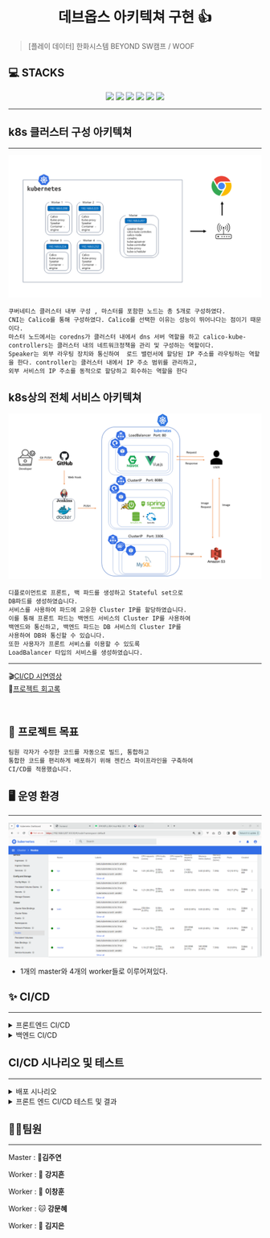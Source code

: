 <h1 align="center">데브옵스 아키텍쳐 구현 👍</h1>


<div align="center">
  
</div>



> [플레이 데이터] 한화시스템 BEYOND SW캠프 / WOOF

## 💻 STACKS
<div align=center>
<img src="https://img.shields.io/badge/GitHub-181717?style=flat&logo=GitHub&logoColor=white&color=black">
<img src="https://img.shields.io/badge/Git-F05032?style=flat&logo=Git&logoColor=white&color=ffa500">
<img src="https://img.shields.io/badge/jenkins-D24939?style=flat&logo=Jenkins&logoColor=white">
<img src="https://img.shields.io/badge/Docker-2496ED?style=flat&logo=Docker&logoColor=white&color=blue"/>
<img src="https://img.shields.io/badge/Kubernetes-326CE5?style=flat&logo=Kubernetes&logoColor=blue&color=skyblue"/>
<img src="https://img.shields.io/badge/Slack-4A154B?style=flat&logo=slack&logoColor=white">
</div>

***


## k8s 클러스터 구성 아키텍쳐 
***
<img src="./img/클러스터 구성 아키텍처.png">

```
쿠버네티스 클러스터 내부 구성 , 마스터를 포함한 노드는 총 5개로 구성하였다.
CNI는 Calico를 통해 구성하였다. Calico를 선택한 이유는 성능이 뛰어나다는 점이기 때문이다.
마스터 노드에서는 coredns가 클러스터 내에서 dns 서버 역할을 하고 calico-kube-controllers는 클러스터 내의 네트워크정책을 관리 및 구성하는 역할이다. 
Speaker는 외부 라우팅 장치와 통신하여  로드 밸런서에 할당된 IP 주소를 라우팅하는 역할을 한다. controller는 클러스터 내에서 IP 주소 범위를 관리하고, 
외부 서비스의 IP 주소를 동적으로 할당하고 회수하는 역할을 한다

```



## k8s상의 전체 서비스 아키텍쳐



<img src="img\시스템 아키텍처 데브옵스2.png"/>

```
디플로이먼트로 프론트, 백 파드를 생성하고 Stateful set으로
DB파드를 생성하였습니다.
서비스를 사용하여 파드에 고유한 Cluster IP를 할당하였습니다.
이를 통해 프론트 파드는 백엔드 서비스의 Cluster IP를 사용하여
백엔드와 통신하고, 백엔드 파드는 DB 서비스의 Cluster IP를
사용하여 DB와 통신할 수 있습니다.
또한 사용자가 프론트 서비스를 이용할 수 있도록
LoadBalancer 타입의 서비스를 생성하였습니다.
```
***


🎬[CI/CD 시연영상](https://www.youtube.com/watch?v=dhMrKTwNI8U&lc=UgzCJR3WxkvsckRyyO94AaABAg&ab_channel=%EB%94%B0%EB%9D%BC%ED%95%98%EB%A9%B4%EC%84%9C%EB%B0%B0%EC%9A%B0%EB%8A%94IT)   
📃[프로젝트 회고록](블로그주소)

<br>


## 📌 프로젝트 목표

```
팀원 각자가 수정한 코드를 자동으로 빌드, 통합하고
통합한 코드를 편리하게 배포하기 위해 젠킨스 파이프라인을 구축하여
CI/CD를 적용했습니다.
```

## 🖥️ 운영 환경
***

<img src="./img/쿠버네티스.png"/>

- 1개의 master와 4개의 worker들로 이루어져있다.

## ✨ CI/CD 
***

<details>
<summary>프론트엔드 CI/CD</summary>
<div>


1) 필요성

- 다양한 환경에서의 호환성 보장
 
  다양한 브라우저 및 디바이스에서 프론트엔드 애플리케이션이 제대로 동작하는지 확인하기 위해 CI/CD를 사용하여 자동화된 테스트를 실행할 수 있습니다.

- 버그 및 오류 조기 발견

  CI/CD를 통해 코드 변경 사항이 즉시 통합되고 테스트되므로 버그 및 오류를 조기에 발견하고 수정할 수 있습니다. 

- 자동화된 배포

  CI/CD를 통해 프론트엔드 애플리케이션의 배포 프로세스를 자동화하여 운영 환경으로의 안정적이고 신속한 배포를 가능하게 합니다. 

- 팀 협업 및 통합

  여러 개발자가 동시에 작업하는 경우, CI/CD를 사용하여 변경 사항을 통합하고 충돌을 방지할 수 있습니다. 

2) 효과

- 품질 향상

  자동화된 테스트를 통해 프론트엔드 애플리케이션의 품질을 지속적으로 향상시킬 수 있습니다. 

- 신속한 배포

  CI/CD를 사용하여 자동화된 빌드 및 배포 프로세스를 구축하면 운영 환경으로의 빠르고 신속한 배포가 가능합니다. 

- 안정성 향상

  CI/CD를 통해 자동화된 테스트와 배포 과정을 통해 운영 환경에서의 안정성을 향상시킬 수 있습니다. 
  변경 사항을 테스트하고 배포하는 동안 발생할 수 있는 잠재적인 문제를 사전에 감지하여 예방할 수 있습니다.

- 효율적인 협업 

  CI/CD를 사용하여 변경 사항을 자동으로 통합하고 테스트하는 프로세스를 통해 팀 간 협업이 원활해집니다.
<br/>



</div>
</details>

<details>
<summary>백엔드 CI/CD</summary>
<div>

1) 필요성

 - 빠른 피드백 루프
   CI/CD를 사용하면 코드 변경 사항이 자동으로 테스트되어 빠른 피드백을 받을 수 있습니다. 이는 버그를 빠르게 발견하고 수정하여 품질을 향상시키는 데 도움이 됩니다.

 - 품질 향상
   자동화된 테스트를 통해 백엔드 시스템의 품질을 지속적으로 향상시킬 수 있고, 테스트 커버리지를 높이고 테스트 실패를 최소화하여 더욱 견고한 시스템을 제공할 수 있습니다.

 - 안정성 향상
 CI/CD를 사용하여 자동화된 테스트와 배포 과정을 통해 운영 환경에서의 안정성을 향상시킬 수 있습니다. 이는 잠재적인 문제를 사전에 감지하여 예방할 수 있으며, 서비스의 가용성과 신뢰성을 높이는 데 도움이 됩니다.

2) 효과

 - 품질 향상

   자동화된 테스트를 통해 백엔드 서비스의 품질을 지속적으로 향상시킬 수 있습니다. 테스트를 자동으로 실행하여 버그를 빠르게 발견하고 수정함으로써 소프트웨어의 신뢰성과 안정성을 높일 수 있습니다.

 - 안정적인 배포
 
   CI/CD를 사용하여 자동화된 빌드 및 배포 프로세스를 구축하면 운영 환경으로의 안정적인 배포를 보장할 수 있습니다. 

 - 스케일링 및 확장성
 
   CI/CD를 통해 배포 프로세스를 자동화하면 애플리케이션의 스케일링 및 확장성을 향상시킬 수 있습니다. 새로운 인스턴스를 빠르게 배포하고 관리하여 트래픽 증가에 유연하게 대응할 수 있습니다.

</div>
</details>



## CI/CD 시나리오 및 테스트
***

<details>
<summary>배포 시나리오</summary>
<div>
<br/>
롤링 업데이트 방식을 사용한 이유
<br/>
<br/>
<img src="./img/롤링 업데이트.png"/>

- 인스턴스를 늘리지 않고 하나씩 새로운 버전으로 업데이트 하는 방식

<br/>

1. 서비스 중단 최소화 : 롤링 업데이트는 서비스 중단 없이 서버를 업데이트할 수 있기 때문에 사용자에게 불편을 최소화합니다. <br/>

2. 고가용성 및 신뢰성 향상 : 롤링 업데이트는 서버의 부분적인 업데이트를 가능하게 하므로 전체 서비스에 영향을 주지 않으면서 서비스의 가용성과 신뢰성을 유지할 수 있습니다.<br/>

3. 부하 분산 : 롤링 업데이트를 통해 업데이트된 서버로 순차적으로 트래픽을 이동시키면서 부하를 분산할 수 있습니다. <br/>

4. 빠른 롤백 : 롤링 업데이트를 사용하면 문제가 발생한 경우 빠르게 롤백할 수 있습니다. <br/>

5. 지속적인 서비스 제공 : 롤링 업데이트를 사용하면 서비스 중단 없이 지속적으로 서비스를 제공할 수 있으므로 사용자에게 연속성 있는 서비스를 제공할 수 있습니다.<br/>

</div>
</details>

<details>
<summary>프론트 엔드 CI/CD 테스트 및 결과</summary> <br>

<br>

<details> 
  
<summary>회원 기능</summary>
<br/>

일반 회원 가입 & 로그인
<br/>
<hr/>
<p align="center">
  <img src="https://github.com/beyond-sw-camp/be02-3rd-woof-animal_careservice/assets/93915072/bf47c430-5fcd-4201-a916-d3f5e5f4216d">
</p>
<br/>

매니저 회원 가입 & 로그인 
<hr/>
<p align="center">
<img src="https://github.com/beyond-sw-camp/be02-3rd-woof-animal_careservice/assets/93915072/5ae8ff13-1946-4dc5-826c-289433143e85"> 
</p>
<br/>

업체 회원 가입 & 로그인
<hr/>
<p align="center">
<img src="https://github.com/beyond-sw-camp/be02-3rd-woof-animal_careservice/assets/93915072/fecdd191-c26c-493d-b078-f3d6cf51345c">
</p>
<br/>
</details>



<details>
<summary>상품 기능</summary>
<br/>

업체 등록
<hr/>
<p align="center">
  <img src="https://github.com/beyond-sw-camp/be02-3rd-woof-animal_careservice/assets/148935493/ee6f650b-4e4f-44a8-b1cf-aec1ee8bd720">
</p>
<br/>

업체 리스트
<hr/>
<p align="center">
  <img src="https://github.com/beyond-sw-camp/be02-3rd-woof-animal_careservice/assets/148935493/f9d36f71-6bc4-40b2-a74e-70021748b158">
</p>
<br/>

업체 조회
<hr/>
<p align="center">
  <img src="https://github.com/beyond-sw-camp/be02-3rd-woof-animal_careservice/assets/148935493/164d8970-ee43-43e0-ac34-5cf7c45fa90b">
</p>
<br/>

업체 수정
<hr/>
<p align="center">
  <img src="https://github.com/beyond-sw-camp/be02-3rd-woof-animal_careservice/assets/148935493/d2951578-f364-4313-80e3-8e2c025ef0ee">
</p>
<br/>

업체 삭제
<hr/>
<p align="center">
  <img src="https://github.com/beyond-sw-camp/be02-3rd-woof-animal_careservice/assets/148935493/78bc5ac7-c233-49b1-9f12-d67c01bc5a68">
</p>
<br/>

매니저 등록
<hr/>
<p align="center">
  <img src="https://github.com/beyond-sw-camp/be02-3rd-woof-animal_careservice/assets/148935493/73669221-794c-4092-a515-2b09c2937d09">
</p>

매니저 리스트
<hr/>
<p align="center">
  <img src="https://github.com/beyond-sw-camp/be02-3rd-woof-animal_careservice/assets/148935493/9b944368-d6ca-45fc-adfc-2850bd182d700">
</p>

매니저 조회
<hr/>
<p align="center">
  <img src="https://github.com/beyond-sw-camp/be02-3rd-woof-animal_careservice/assets/148935493/443c920d-4371-4363-9040-34f5a728cc0a">
</p>


매니저 수정
<hr/>
<p align="center">
  <img src="https://github.com/beyond-sw-camp/be02-3rd-woof-animal_careservice/assets/148935493/ed490434-54ac-4847-b3ff-b83d9f5c4db0">
</p>

매니저 삭제
<hr/>
<p align="center">
  <img src="https://github.com/beyond-sw-camp/be02-3rd-woof-animal_careservice/assets/148935493/a0f44e8c-89ec-473a-b011-2d272dac8574">
</p>
</details>
<details>
<summary>주문 기능</summary>


주문 등록
<hr/>
<p align="center">
  <img src="https://github.com/beyond-sw-camp/be02-3rd-woof-animal_careservice/assets/122515113/434fba18-33e4-4e62-b073-55977d53509d">
	<br>
	사용자가 업체와 매니저를 선택하고 폼 데이터를 양식에 맞게 입력하면 주문 전송이 완료된다
</p>

<br/>

주문 내역 확인 
<hr/>
<p align="center">
  <img src="https://github.com/beyond-sw-camp/be02-3rd-woof-animal_careservice/assets/122515113/7e2ff502-7f41-47fb-aeea-d825f878a8c2">
  <br> 주문 데이터를 보내면 예약내역, 삭제하기, 수정하기 창으로 넘어가게 되고 
  내역을 누르면 사용자의 주문 내역이 모두 불러와진다

</p>
<br/>

주문 수정
<hr/>
<p align="center">
  <img src="https://github.com/beyond-sw-camp/be02-3rd-woof-animal_careservice/assets/122515113/ad441577-cd83-4dba-aa34-f2b0fa276316">
<br>사용자가 주문 수정하기를 누르면 수정 가능한 양식이 나오고 양식에 따라 작성 후 주문 데이터를 전송하면 주문 수정이 이뤄진다
</p>

<br/>


주문 삭제
<hr/>
<p align="center">
  <img src="https://github.com/beyond-sw-camp/be02-3rd-woof-animal_careservice/assets/122515113/8fa4e810-10cf-455d-8d2c-71c7641e6d83">
	<br>주문 삭제를 누르면 주문 삭제 후 메인 페이지로 이동하게 된다 
</p>
<br/>
</details>

<details>
<summary>마이페이지 기능</summary>
<br/>

회원 정보 수정
<hr/>
<p align="center">
  <img src="https://github.com/beyond-sw-camp/be02-3rd-woof-animal_careservice/assets/148943354/c336ce0c-acd0-4f46-8897-84f50392407d">
</p>
<br/>

예약 내역
<hr/>
<p align="center">
  <img src="https://github.com/beyond-sw-camp/be02-3rd-woof-animal_careservice/assets/148943354/271c6a52-b4dc-4384-849f-5f85ac797c60">
  </p>
<br/>
</details>

<details>
<summary>리뷰 기능</summary>
<br/>

리뷰 등록
<hr/>
<p align="center">
  <img src="https://github.com/beyond-sw-camp/be02-3rd-woof-animal_careservice/assets/93915072/1538386d-8f18-4b83-962c-8d59b9f96597">
</p>
<br/>
</details>

<details>
<summary>결제 기능</summary>
결제 기능


자세한 사진은 Docs/실행결과 폴더 확인해주세요.

</details>
<div>
<br/>

</div>
</details>


## 🤼‍♂️팀원
***

Master  : 🐯**김주연**

Worker : 🐶 **강지흔**

Worker : 🐺 **이창훈**

Worker : 🐱 **강문혜**

Worker : 🦁 **김지은**

